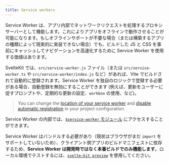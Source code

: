 ```yaml
---
title: Service workers
---
```


Service Worker は、アプリ内部でネットワークリクエストを処理するプロキシサーバーとして機能します。これによりアプリをオフラインで動作させることが可能になります。もしオフラインサポートが不要な場合（または構築するアプリの種類によって現実的に実装できない場合）でも、ビルドした JS と CSS を事前にキャッシュしてナビゲーションを高速化するために Service Worker を使用する価値はあります。

SvelteKit では、`src/service-worker.js` ファイル（または `src/service-worker.ts` や `src/service-worker/index.js` など）があれば、Vite でビルドされて自動的に登録されます。Service Worker を独自のロジックで登録する必要がある場合、自動登録を無効にすることができます (例えば、更新をユーザーに促すプロンプトや、定期的な更新の設定、`workbox` の使用、など)。

> You can change the [location of your service worker](/docs/configuration#files) and [disable automatic registration](/docs/configuration#serviceworker) in your project configuration.

Service Worker の内部では、[`$service-worker` モジュール](/docs/modules#$service-worker) にアクセスすることができます。

Service Worker はバンドルする必要があり（現状はブラウザがまだ `import` をサポートしていないため）、クライアント側アプリのビルドマニフェストに依存するため、**Service Worker は開発時ではなく本番ビルドでのみ機能します**。ローカル環境でテストするには、[`svelte-kit preview`](/docs/cli#svelte-kit-preview) を使用してください。

